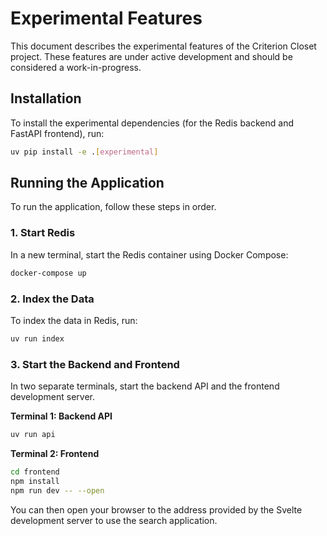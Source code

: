 # Experimental Features

This document describes the experimental features of the Criterion Closet project. These features are under active development and should be considered a work-in-progress.

## Installation

To install the experimental dependencies (for the Redis backend and FastAPI frontend), run:

```bash
uv pip install -e .[experimental]
```

## Running the Application

To run the application, follow these steps in order.

### 1. Start Redis

In a new terminal, start the Redis container using Docker Compose:

```bash
docker-compose up
```

### 2. Index the Data

To index the data in Redis, run:
```bash
uv run index
```

### 3. Start the Backend and Frontend

In two separate terminals, start the backend API and the frontend development server.

**Terminal 1: Backend API**
```bash
uv run api
```

**Terminal 2: Frontend**
```bash
cd frontend
npm install
npm run dev -- --open
```

You can then open your browser to the address provided by the Svelte development server to use the search application.
